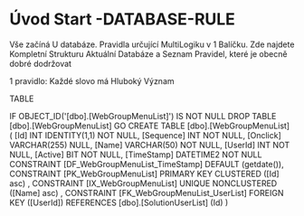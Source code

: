 ﻿# Úvod   Start -DATABASE-RULE  

Vše začíná U databáze. 
Pravidla určující MultiLogiku v 1 Balíčku.
Zde najdete Kompletní Strukturu Aktuální Databáze
a Seznam Pravidel, které je obecně dobré dodržovat

1 pravidlo: Každé slovo má Hluboký Význam

TABLE


 IF OBJECT_ID('[dbo].[WebGroupMenuList]') IS NOT NULL 
 DROP TABLE [dbo].[WebGroupMenuList] 
 GO
 CREATE TABLE [dbo].[WebGroupMenuList] ( 
 [Id]         INT              IDENTITY(1,1)          NOT NULL,
 [Sequence]   INT                                     NOT NULL,
 [Onclick]    VARCHAR(255)                                NULL,
 [Name]       VARCHAR(50)                             NOT NULL,
 [UserId]     INT                                     NOT NULL,
 [Active]     BIT                                     NOT NULL,
 [TimeStamp]  DATETIME2                               NOT NULL  CONSTRAINT [DF_WebGroupMenuList_TimeStamp] DEFAULT (getdate()),
 CONSTRAINT   [PK_WebGroupMenuList]  PRIMARY KEY CLUSTERED    ([Id] asc) ,
 CONSTRAINT   [IX_WebGroupMenuList]  UNIQUE      NONCLUSTERED ([Name] asc) ,
 CONSTRAINT [FK_WebGroupMenuList_UserList] FOREIGN KEY ([UserId]) REFERENCES [dbo].[SolutionUserList] (Id) )
 
 
